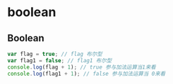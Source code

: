 # boolean



## Boolean
```js
var flag = true; // flag 布尔型 
var flag1 = false; // flag1 布尔型
console.log(flag + 1); // true 参与加法运算当1来看
console.log(flag1 + 1); // false 参与加法运算当 0来看
```